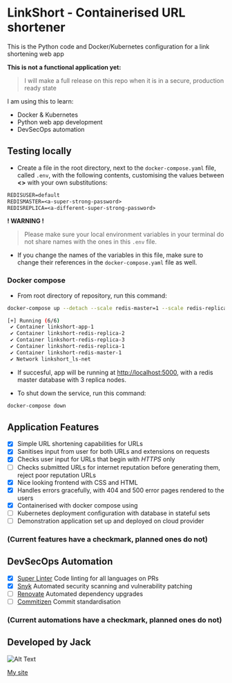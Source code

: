 # LinkShort - Containerised URL shortener

This is the Python code and Docker/Kubernetes configuration for a link shortening web app

**This is not a functional application yet:**

> I will make a full release on this repo when it is in a secure, production ready state

I am using this to learn:
- Docker & Kubernetes
- Python web app development
- DevSecOps automation

## Testing locally

- Create a file in the root directory, next to the `docker-compose.yaml` file, called `.env`, with the following contents, customising the values between **<>** with your own substitutions:
```txt
REDISUSER=default
REDISMASTER=<a-super-strong-password>
REDISREPLICA=<a-different-super-strong-password>
```

**! WARNING !**

> Please make sure your local environment variables in your terminal do not share names with the ones in this `.env` file.
- If you change the names of the variables in this file, make sure to change their references in the `docker-compose.yaml` file as well.

### Docker compose
- From root directory of repository, run this command:
```bash
docker-compose up --detach --scale redis-master=1 --scale redis-replica=3
```
```bash
[+] Running (6/6)
 ✔ Container linkshort-app-1
 ✔ Container linkshort-redis-replica-2
 ✔ Container linkshort-redis-replica-3
 ✔ Container linkshort-redis-replica-1
 ✔ Container linkshort-redis-master-1
 ✔ Network linkshort_ls-net
```

- If succesful, app will be running at [http://localhost:5000](http://localhost:5000), with a redis master database with 3 replica nodes.

- To shut down the service, run this command:
```bash
docker-compose down
```

## Application Features

- [x] Simple URL shortening capabilities for URLs
- [x] Sanitises input from user for both URLs and extensions on requests
- [x] Checks user input for URLs that begin with *HTTPS* only
- [ ] Checks submitted URLs for internet reputation before generating them, reject poor reputation URLs
- [x] Nice looking frontend with CSS and HTML
- [x] Handles errors gracefully, with 404 and 500 error pages rendered to the users
- [x] Containerised with docker compose using
- [ ] Kubernetes deployment configuration with database in stateful sets
- [ ] Demonstration application set up and deployed on cloud provider

### (Current features have a checkmark, planned ones do not)

## DevSecOps Automation

- [x] [Super Linter](https://github.com/super-linter/super-linter) Code linting for all languages on PRs
- [x] [Snyk](https://snyk.io) Automated security scanning and vulnerability patching
- [ ] [Renovate](https://www.mend.io/free-developer-tools/renovate/) Automated dependency upgrades
- [ ] [Commitizen](https://commitizen-tools.github.io/commitizen/) Commit standardisation

### (Current automations have a checkmark, planned ones do not)

## Developed by Jack
![Alt Text](https://raw.githubusercontent.com/jacksec/jacksec.github.io/master/assets/img/logo.png)

[My site](https://jacksec.engineer)
